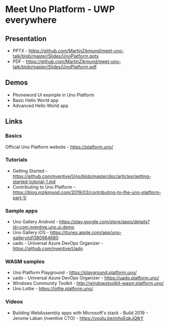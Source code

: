# Meet Uno Platform - UWP everywhere

## Presentation

- PPTX - https://github.com/MartinZikmund/meet-uno-talk/blob/master/Slides/UnoPlatform.pptx
- PDF - https://github.com/MartinZikmund/meet-uno-talk/blob/master/Slides/UnoPlatform.pdf

## Demos
- Phoneword UI example in Uno Platform
- Basic Hello World app
- Advanced Hello World app

## Links

### Basics

Official Uno Platform website - https://platform.uno/

### Tutorials ###
- Getting Started - https://github.com/nventive/Uno/blob/master/doc/articles/getting-started-tutorial-1.md
- Contributing to Uno Platform - https://blog.mzikmund.com/2019/03/contributing-to-the-uno-platform-part-1/

### Sample apps ###

- Uno Gallery Android - https://play.google.com/store/apps/details?id=com.nventive.uno.ui.demo
- Uno Gallery iOS - https://itunes.apple.com/app/uno-gallery/id1380984680
- uado - Universal Azure DevOps Organizer - https://github.com/nventive/Uado

### WASM samples ###

- Uno Platform Playground - https://playground.platform.uno/
- uado - Universal Azure DevOps Organizer - https://uado.platform.uno/
- Windows Community Toolkit - http://windowstoolkit-wasm.platform.uno/
- Uno Lottie - https://lottie.platform.uno/

### Videos ###
- Building WebAssembly apps with Microsoft's stack - Build 2019 - Jerome Laban (nventive CTO) - https://youtu.be/mhoEqkJQlkY
